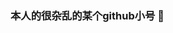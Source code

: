 ### 本人的很杂乱的某个github小号 👋

<!--
**n0thing2speak/n0thing2speak** is a ✨ _special_ ✨ repository because its `README.md` (this file) appears on your GitHub profile.

![Mine GitHub stats](https://github-readme-stats.vercel.app/api?username=n0thing2speak&show_icons=true&theme=radical)
